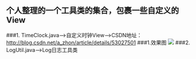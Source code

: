 ## 个人整理的一个工具类的集合，包裹一些自定义的View
###1. TimeClock.java—>自定义时钟View—>CSDN地址：http://blog.csdn.net/a_zhon/article/details/53027501
###1.效果图
![](http://img.blog.csdn.net/20161103214104081)
###2. LogUtil.java—>Log日志工具类